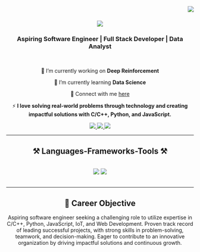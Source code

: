 <img align="right" src="https://visitor-badge.laobi.icu/badge?page_id=mrshivam77.mrshivam77" />

<h1 align="center">
    <img src="https://readme-typing-svg.herokuapp.com/?font=Righteous&size=35&center=true&vCenter=true&width=500&height=70&duration=4000&lines= Hello,+World!+ 👋;+I’m+Shivam+Dubey+🚀;" />
</h1>

<h3 align="center">Aspiring Software Engineer | Full Stack Developer | Data Analyst</h3>

<br/>

<div align="center">
 
 🔭 I’m currently working on **Deep Reinforcement**
 
 🌱 I’m currently learning **Data Science**

💬 Connect with me [here](https://linkedin.com/in/shivamdubey2677)

⚡  **I love solving real-world problems through technology and creating impactful solutions with C/C++, Python, and JavaScript.**

</div>

<div align="center"> 
  <a href="mailto:mrshivamraj77@gmail.com">
    <img src="https://img.shields.io/badge/Gmail-333333?style=for-the-badge&logo=gmail&logoColor=red" />
  </a>
  <a href="https://linkedin.com/in/shivamdubey2677" target="_blank">
    <img src="https://img.shields.io/badge/LinkedIn-0077B5?style=for-the-badge&logo=linkedin&logoColor=white" target="_blank" />
  </a>
  <a href="https://github.com/mrshivam77" target="_blank">
     <img src="https://img.shields.io/badge/GitHub-181717?style=for-the-badge&logo=github&logoColor=white" target="_blank" />
  </a>
</div>

 <hr/>
 
<h2 align="center">⚒️ Languages-Frameworks-Tools ⚒️</h2>
<br/>
<div align="center">
    <img src="https://skillicons.dev/icons?i=python,cpp,javascript,react,html,css,bootstrap" />
    <img src="https://skillicons.dev/icons?i=nodejs,mongodb,postgresql,mysql,git,github,linux,tensorflow,sklearn" /><br>
</div>
<br/>

<hr/>

<h2 align="center">🎯 Career Objective</h2>
<p align="center">Aspiring software engineer seeking a challenging role to utilize expertise in C/C++, Python, JavaScript, IoT, and Web Development. Proven track record of leading successful projects, with strong skills in problem-solving, teamwork, and decision-making. Eager to contribute to an innovative organization by driving impactful solutions and continuous growth.</p>

<br/>

<div align="center">
<!-- <a href='https://buymeacoffee.com/shivam' target='_blank'><img style='border-radius:30%;height:64px;' src='coffeev4.png' border='0' alt='Buy Me a Coffee' /></a> -->
</div>

<br/>
